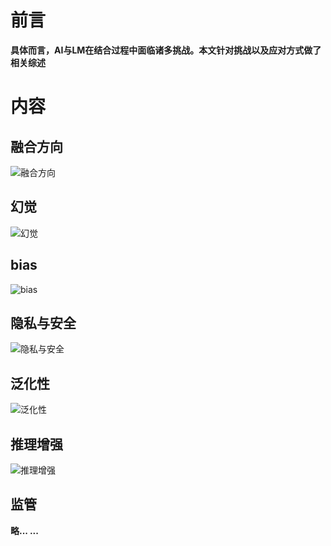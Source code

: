 # 前言




**具体而言，AI与LM在结合过程中面临诸多挑战。本文针对挑战以及应对方式做了相关综述**



# 内容


## 融合方向



![融合方向](https://github.com/xiangyuliu/material_arrangement/blob/main/sources/image/agent/AIAgent%E4%B8%8E%E5%A4%A7%E6%A8%A1%E5%9E%8B%E8%9E%8D%E5%90%88%E6%96%B9%E5%90%91.png)



## 幻觉




![幻觉](https://github.com/xiangyuliu/material_arrangement/blob/main/sources/image/agent/AIAgent%E4%B8%8E%E5%A4%A7%E6%A8%A1%E5%9E%8B%E8%9E%8D%E5%90%88%E9%97%AE%E9%A2%98-%E5%B9%BB%E8%A7%89.png)




## bias




![bias](https://github.com/xiangyuliu/material_arrangement/blob/main/sources/image/agent/AIAgent%E4%B8%8E%E5%A4%A7%E6%A8%A1%E5%9E%8B%E7%BB%93%E5%90%88%E9%97%AE%E9%A2%98-bias.png)



## 隐私与安全




![隐私与安全](https://github.com/xiangyuliu/material_arrangement/blob/main/sources/image/agent/AIagent%E4%B8%8E%E5%A4%A7%E6%A8%A1%E5%9E%8B%E4%BA%A4%E4%BA%92-%E6%95%B0%E6%8D%AE%E9%9A%90%E7%A7%81%E5%AE%89%E5%85%A8.png)



## 泛化性




![泛化性](https://github.com/xiangyuliu/material_arrangement/blob/main/sources/image/agent/AIAgent%E4%B8%8E%E5%A4%A7%E6%A8%A1%E5%9E%8B%E8%9E%8D%E5%90%88-%E6%B3%9B%E5%8C%96%E5%92%8C%E6%B6%8C%E7%8E%B0.png)




## 推理增强





![推理增强](https://github.com/xiangyuliu/material_arrangement/blob/main/sources/image/agent/AIagent%E4%B8%8E%E5%A4%A7%E6%A8%A1%E5%9E%8B%E7%BB%93%E5%90%88-%E6%8E%A8%E7%90%86%E5%A2%9E%E5%BC%BA.png)



## 监管

**略... ...**
